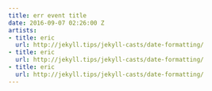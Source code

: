 ```yaml
---
title: err event title
date: 2016-09-07 02:26:00 Z
artists:
- title: eric
  url: http://jekyll.tips/jekyll-casts/date-formatting/
- title: eric
  url: http://jekyll.tips/jekyll-casts/date-formatting/
- title: eric
  url: http://jekyll.tips/jekyll-casts/date-formatting/
---
```


